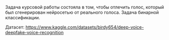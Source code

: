 Задача курсовой работы состояла в том, чтобы отлечить голос, который был сгенерирован нейросетью от реального голоса. Задача бинарной классификации. 

Датасет: https://www.kaggle.com/datasets/birdy654/deep-voice-deepfake-voice-recognition
